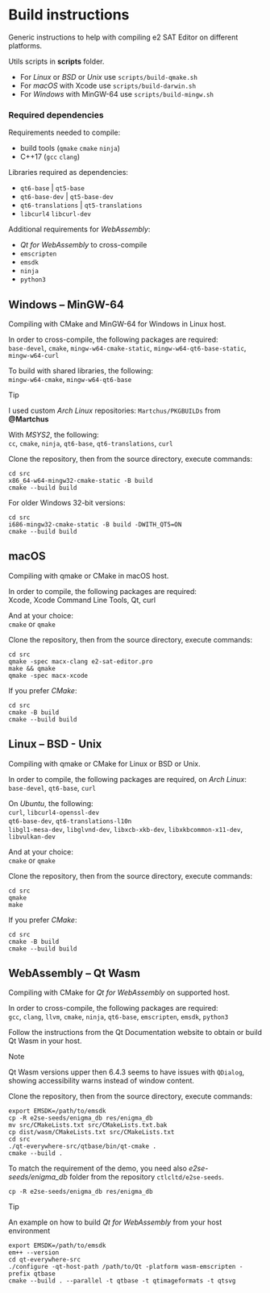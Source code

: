 # Build instructions

Generic instructions to help with compiling e2 SAT Editor on different platforms.

Utils scripts in **scripts** folder.

- For *Linux* or *BSD* or *Unix* use `scripts/build-qmake.sh`
- For *macOS* with Xcode use `scripts/build-darwin.sh`
- For *Windows* with MinGW-64 use `scripts/build-mingw.sh`


### Required dependencies

Requirements needed to compile:
- build tools (`qmake` `cmake` `ninja`)
- C++17 (`gcc` `clang`)

Libraries required as dependencies:
- `qt6-base` \| `qt5-base`
- `qt6-base-dev` \| `qt5-base-dev`
- `qt6-translations` \| `qt5-translations`
- `libcurl4` `libcurl-dev`

Additional requirements for *WebAssembly*:
- *Qt for WebAssembly* to cross-compile
- `emscripten`
- `emsdk`
- `ninja`
- `python3`


## Windows – MinGW-64

Compiling with CMake and MinGW-64 for Windows in Linux host.

In order to cross-compile, the following packages are required:  
`base-devel`, `cmake`, `mingw-w64-cmake-static`, `mingw-w64-qt6-base-static`, `mingw-w64-curl`
 
To build with shared libraries, the following:  
`mingw-w64-cmake`, `mingw-w64-qt6-base`

> [!TIP]
> I used custom *Arch Linux* repositories: `Martchus/PKGBUILDs` from **@Martchus**

With *MSYS2*, the following:  
`cc`, `cmake`, `ninja`, `qt6-base`, `qt6-translations`, `curl`

Clone the repository, then from the source directory, execute commands:
```
cd src
x86_64-w64-mingw32-cmake-static -B build
cmake --build build
```

For older Windows 32-bit versions:
```
cd src
i686-mingw32-cmake-static -B build -DWITH_QT5=ON
cmake --build build
```


## macOS

Compiling with qmake or CMake in macOS host.

In order to compile, the following packages are required:  
Xcode, Xcode Command Line Tools, Qt, curl

And at your choice:  
`cmake` or `qmake`

Clone the repository, then from the source directory, execute commands:
```
cd src
qmake -spec macx-clang e2-sat-editor.pro
make && qmake
qmake -spec macx-xcode
```

If you prefer *CMake*:
```
cd src
cmake -B build
cmake --build build
```


## Linux – BSD - Unix

Compiling with qmake or CMake for Linux or BSD or Unix.

In order to compile, the following packages are required, on *Arch Linux*:  
`base-devel`, `qt6-base`, `curl`

On *Ubuntu*, the following:  
`curl`, `libcurl4-openssl-dev`  
`qt6-base-dev`, `qt6-translations-l10n`  
`libgl1-mesa-dev`, `libglvnd-dev`, `libxcb-xkb-dev`, `libxkbcommon-x11-dev`, `libvulkan-dev`

And at your choice:  
`cmake` or `qmake`

Clone the repository, then from the source directory, execute commands:
```
cd src
qmake
make
```

If you prefer *CMake*:
```
cd src
cmake -B build
cmake --build build
```


## WebAssembly – Qt Wasm

Compiling with CMake for *Qt for WebAssembly* on supported host.

In order to cross-compile, the following packages are required:  
`gcc`, `clang`, `llvm`, `cmake`, `ninja`, `qt6-base`, `emscripten`, `emsdk`, `python3`

Follow the instructions from the Qt Documentation website to obtain or build Qt Wasm in your host.

> [!NOTE]
> Qt Wasm versions upper then 6.4.3 seems to have issues with `QDialog`, showing accessibility warns instead of window content.

Clone the repository, then from the source directory, execute commands:
```
export EMSDK=/path/to/emsdk
cp -R e2se-seeds/enigma_db res/enigma_db
mv src/CMakeLists.txt src/CMakeLists.txt.bak
cp dist/wasm/CMakeLists.txt src/CMakeLists.txt
cd src
./qt-everywhere-src/qtbase/bin/qt-cmake .
cmake --build .
```

To match the requirement of the demo, you need also *e2se-seeds/enigma_db* folder from the repository `ctlcltd/e2se-seeds`.
```
cp -R e2se-seeds/enigma_db res/enigma_db
```

> [!TIP]
> An example on how to build *Qt for WebAssembly* from your host environment

```
export EMSDK=/path/to/emsdk
em++ --version
cd qt-everywhere-src
./configure -qt-host-path /path/to/Qt -platform wasm-emscripten -prefix qtbase
cmake --build . --parallel -t qtbase -t qtimageformats -t qtsvg
```


